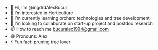 - 👋 Hi, I’m @ingdrdAlexBucur
- 👀 I’m interested in Horticulture
- 🌱 I’m currently learning orchard technologies and tree development
- 💞️ I’m looking to collaborate on start-up project and postdoc research
- 📫 How to reach me bucuralex1994@gmail.com
- 😄 Pronouns: Alex
- ⚡ Fun fact: pruning tree lover

<!---
ingdrdAlexBucur/ingdrdAlexBucur is a ✨ special ✨ repository because its `README.md` (this file) appears on your GitHub profile.
You can click the Preview link to take a look at your changes.
--->
